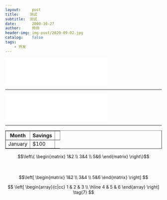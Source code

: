 ```yaml
---
layout:     post
title:     测试
subtitle:  测试
date:       2000-10-27
author:     帅帅
header-img: img-post/2020-09-02.jpg
catalog:    false
tags:       
    - 开发
---
```


<html>
<body>

<iframe frameborder="no" border="0" marginwidth="0" marginheight="0" width=330 height=86 src="//music.163.com/outchain/player?type=2&id=417859631&auto=1&height=66"></iframe>
<hr>

<iframe frameborder="no" border="0" marginwidth="0" marginheight="0" width=330 height=86 src="//music.163.com/outchain/player?type=2&id=1400229953&auto=1&height=66"></iframe>
<hr>


</body>
</html>

<html>
<body>

<table border="1">
  <tr>
    <th>Month</th>
    <th>Savings</th>
    <th><img scr="https://bdn.135editor.com/files/users/908/9086708/202008/0HCbLQTOB_PHIN.png" ></th>
  </tr>
  <tr>
    <td>January</td>
    <td>$100</td>
  </tr>
  
</table>

</body>
</html>


$$\left\{
\begin{matrix}
1&2 \\  3&4 \\ 5&6
\end{matrix}
\right\}$$  
<br>
$$\left[
\begin{matrix}
1&2 \\  3&4 \\ 5&6
\end{matrix}
\right]
$$

$$ 
\left[
    \begin{array}{c|cc} 
      1 & 2 & 3 \\  \hline    4 & 5 & 6
    \end{array}
\right] \tag{7}
$$

